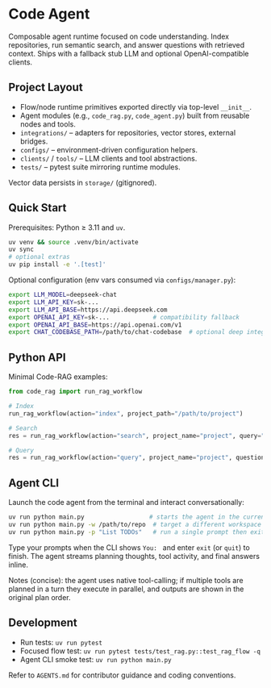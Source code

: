 # Code Agent

Composable agent runtime focused on code understanding. Index repositories, run semantic search, and answer questions with retrieved context. Ships with a fallback stub LLM and optional OpenAI-compatible clients.

## Project Layout

- Flow/node runtime primitives exported directly via top-level `__init__`.
- Agent modules (e.g., `code_rag.py`, `code_agent.py`) built from reusable nodes and tools.
- `integrations/` – adapters for repositories, vector stores, external bridges.
- `configs/` – environment-driven configuration helpers.
- `clients/` / `tools/` – LLM clients and tool abstractions.
- `tests/` – pytest suite mirroring runtime modules.

Vector data persists in `storage/` (gitignored).

## Quick Start

Prerequisites: Python ≥ 3.11 and `uv`.

```bash
uv venv && source .venv/bin/activate
uv sync
# optional extras
uv pip install -e '.[test]'
```

Optional configuration (env vars consumed via `configs/manager.py`):

```bash
export LLM_MODEL=deepseek-chat
export LLM_API_KEY=sk-...
export LLM_API_BASE=https://api.deepseek.com
export OPENAI_API_KEY=sk-...            # compatibility fallback
export OPENAI_API_BASE=https://api.openai.com/v1
export CHAT_CODEBASE_PATH=/path/to/chat-codebase  # optional deep integration
```

## Python API

Minimal Code-RAG examples:

```python
from code_rag import run_rag_workflow

# Index
run_rag_workflow(action="index", project_path="/path/to/project")

# Search
res = run_rag_workflow(action="search", project_name="project", query="function definition", limit=5)

# Query
res = run_rag_workflow(action="query", project_name="project", question="How does it work?", limit=5)
```

## Agent CLI

Launch the code agent from the terminal and interact conversationally:

```bash
uv run python main.py                  # starts the agent in the current directory
uv run python main.py -w /path/to/repo  # target a different workspace
uv run python main.py -p "List TODOs"   # run a single prompt then exit
```

Type your prompts when the CLI shows `You: ` and enter `exit` (or `quit`) to finish. The agent streams planning thoughts, tool activity, and final answers inline.

Notes (concise): the agent uses native tool-calling; if multiple tools are planned in a turn they execute in parallel, and outputs are shown in the original plan order.

## Development

- Run tests: `uv run pytest`
- Focused flow test: `uv run pytest tests/test_rag.py::test_rag_flow -q`
- Agent CLI smoke test: `uv run python main.py`

Refer to `AGENTS.md` for contributor guidance and coding conventions.
